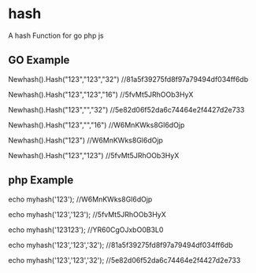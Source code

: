 # hash
A hash Function for go php js

## GO Example
Newhash().Hash("123","123","32") //81a5f39275fd8f97a79494df034ff6db

Newhash().Hash("123","123","16") //5fvMt5JRhOOb3HyX

Newhash().Hash("123","","32")    //5e82d06f52da6c74464e2f4427d2e733

Newhash().Hash("123","","16")    //W6MnKWks8Gl6dOjp

Newhash().Hash("123")            //W6MnKWks8Gl6dOjp

Newhash().Hash("123","123")      //5fvMt5JRhOOb3HyX

## php Example
echo myhash('123');            //W6MnKWks8Gl6dOjp

echo myhash('123','123');      //5fvMt5JRhOOb3HyX

echo myhash('123123');         //YR60CgOJxbO0B3L0

echo myhash('123','123','32'); //81a5f39275fd8f97a79494df034ff6db

echo myhash('123','123','32'); //5e82d06f52da6c74464e2f4427d2e733
